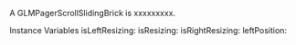 A GLMPagerScrollSlidingBrick is xxxxxxxxx.Instance Variables	isLeftResizing:		<Object>	isResizing:		<Object>	isRightResizing:		<Object>	leftPosition:		<Object>	pagerModel:		<Object>	resizingZoneWidth:		<Object>	startDragX:		<Object>	startResizingWidth:		<Object>isLeftResizing	- xxxxxisResizing	- xxxxxisRightResizing	- xxxxxleftPosition	- xxxxxpagerModel	- xxxxxresizingZoneWidth	- xxxxxstartDragX	- xxxxxstartResizingWidth	- xxxxx